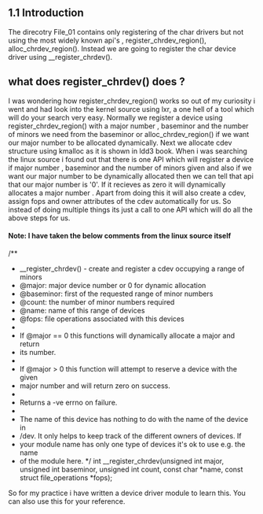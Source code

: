 ## 1.1 Introduction
The direcotry File_01 contains only registering of the char drivers but not using the most widely known api's , register_chrdev_region(),
alloc_chrdev_region(). Instead we are going to register the char device driver using __register_chrdev().

## what does register_chrdev() does ?
I was wondering how register_chrdev_region() works so out of my curiosity i went and had look into the kernel source using lxr, a one hell of a tool which will do your search very easy. 
Normally we register a device using register_chrdev_region()  with a major number , baseminor and the number of minors we need from the baseminor or alloc_chrdev_region() if we want our major number to be allocated dynamically.
Next we allocate cdev structure using kmalloc as it is shown in ldd3 book.
When i was searching the linux source i found out that there is one API which will register a device if major number , baseminor and the number of minors given and also if we want our major number to be dynamically allocated then we can tell that api that our major number is '0'. If it recieves as zero it will dynamically allocates a major number . Apart from doing this it will also create a cdev, assign fops and owner attributes of the cdev automatically for us. So instead of doing multiple things its just a call to one API which will do all the above steps for us. 

#### Note: I have taken the below comments from the linux source itself
/**
 * __register_chrdev() - create and register a cdev occupying a range of minors
 * @major: major device number or 0 for dynamic allocation
 * @baseminor: first of the requested range of minor numbers
 * @count: the number of minor numbers required
 * @name: name of this range of devices
 * @fops: file operations associated with this devices
 *
 * If @major == 0 this functions will dynamically allocate a major and return
 * its number.
 *
 * If @major > 0 this function will attempt to reserve a device with the given
 * major number and will return zero on success.
 *
 * Returns a -ve errno on failure.
 *
 * The name of this device has nothing to do with the name of the device in
 * /dev. It only helps to keep track of the different owners of devices. If
 * your module name has only one type of devices it's ok to use e.g. the name
 * of the module here.
 */
int __register_chrdev(unsigned int major, unsigned int baseminor,
		      unsigned int count, const char *name,
		      const struct file_operations *fops);
         
So for my practice i have written a device driver module to learn this. 
You can also use this for your reference.

